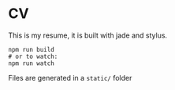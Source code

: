 
CV
==

This is my resume, it is built with jade and stylus.

```
npm run build
# or to watch:
npm run watch
```

Files are generated in a `static/` folder

